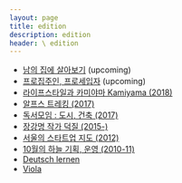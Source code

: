```yaml
---
layout: page
title: edition
description: edition
header: \ edition
---
```


* [남의 집에 살아보기](project-2otherhomes) (upcoming)
* [프로집주인, 프로세입자](project-pros) (upcoming)
* [라이프스타일과 카미야마 Kamiyama (2018)](/project-kamiyama)
* [알프스 트레킹 (2017)](/activity-alps)
* [독서모임 : 도시, 건축 (2017)](/activity-readinggroups)
* [장강명 작가 덕질 (2015-)](/activity-tv)
* [서울의 스타트업 지도 (2012)](/project-thesis)
* [10월의 하늘 기획, 운영 (2010-11)](/activity-octobersky)
* [Deutsch lernen](activity-deutsch)
* [Viola](/activity-viola)
